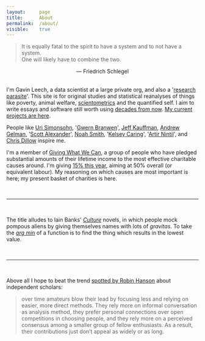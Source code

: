 ```yaml
---
layout: 	page
title: 		About
permalink:	/about/
visible:	true
---
```



> It is equally fatal to the spirit to have a system and to not have a system. <br>One will likely have to combine the two.

<div align="center">— Friedrich Schlegel</div><br />


I'm Gavin Leech, a data scientist at a large private org, and also a '[research parasite][Parasite]'. This site is for original studies and statistical reanalyses of things like poverty, animal welfare, [scientometrics][Sciento] and the quantified self. I aim to write essays and software still worth using [decades from now][LongContentIsLong]. [My current projects are here][Proj].

People like [Uri Simonsohn][Colada], '[Gwern Branwen](https://gwern.net)', [Jeff Kauffman](https://www.jefftk.com/index), [Andrew Gelman](http://andrewgelman.com/), '[Scott Alexander](http://slatestarcodex.com/)', [Noah Smith](noahpinionblog.blogspot.co.uk/), '[Kelsey Caring](http://theunitofcaring.tumblr.com/)', '[Artir Nintil](https://nintil.com/)', and [Chris Dillow](http://stumblingandmumbling.typepad.com/) inspire me.


<a name="giving"></a>

I'm a member of [Giving What We Can][GWWC], a group of people who have pledged substantial amounts of their lifetime income to the most effective charitable causes around. I'm giving [15% this year][MyGiving], aiming at 50% overall (or equivalent labour). My reasoning on which causes are most important is <span data-toggle="tooltip" title="Forthcoming">here</span>; my present basket of charities is <span data-toggle="tooltip" title="Forthcoming">here</span>. 

<br>

---

<br>

The title alludes to Iain Banks' _[Culture][Cult]_ novels, in which people mock pompous aliens by giving themselves names with lots of _gravitas_. To take the <i>[arg min][Arg]</i> of a function is to find the thing which results in the lowest value. 

<br>

---

<br>

Above all I hope to beat the trend [spotted by Robin Hanson][Doom] about independent scholars:

> over time amateurs blow their lead by focusing less and relying on easier, more direct methods. They rely more on informal conversation as analysis method, they prefer personal connections over open competitions in choosing people, and they rely more on a perceived consensus among a smaller group of fellow enthusiasts. As a result, their contributions just don’t appeal as widely or as long.

<br><br>


[Schlegel]:				http://www.zeno.org/Literatur/M/Schlegel,+Friedrich/Fragmentensammlungen/Fragmente
[Proj]:					/projects/
[Cult]:					http://bryanschuetz.github.io/culture-namer/ships/experiencing-significant-gravitas-shortfall/
[Arg]:					http://math.stackexchange.com/questions/227626/explanation-on-arg-min
[Parasite]:				http://blogs.sciencemag.org/pipeline/archives/2016/01/22/attack-of-the-research-parasites
[Sciento]:				https://en.wikipedia.org/wiki/Scientometrics
[LongContentIsLong]:	http://www.gwern.net/About#long-content
[Colada]:				http://datacolada.org/
[GWWC]:					https://www.givingwhatwecan.org/
[MyGiving]:				https://www.givingwhatwecan.org/igivedisplay?publicid=7778&publicauth=747719919
[Doom]:					http://www.overcomingbias.com/2016/12/chip-away-at-hard-problems.html
[PridePrescience]:		https://docs.google.com/spreadsheets/d/1c2NrUwnWR-emBf6QGwVeTjkma67Ibeb9eGp4eYvnWmE/edit?usp=sharing
[Contro]:				/controversy-technical
[Anthro]:				/anthropology
[Rot]:					https://github.com/gavin-leech/rotgone